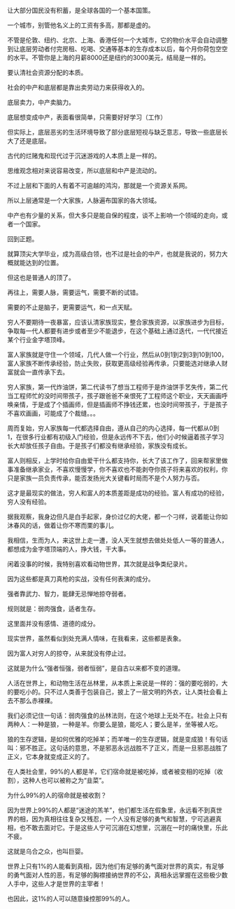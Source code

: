 让大部分国民没有积蓄，是全球各国的一个基本国策。

一个城市，别管他名义上的工资有多高，那都是虚的。

不管是伦敦、纽约、北京、上海、香港任何一个大城市，它的物价水平会自动调整到让底层劳动者付完房租、吃喝、交通等基本的生存成本以后，每个月你荷包空空的水平。不管你是上海的月薪8000还是纽约的3000美元，结局是一样的。

要认清社会资源分配的本质。

社会的中产和底层都是靠出卖劳动力来获得收入的。

底层卖力，中产卖脑力。

底层想变成中产，表面看很简单，只需要好好学习（工作）

但实际上，底层恶劣的生活环境导致了部分底层短视与缺乏意志，导致一些底层长大了还是底层。

古代的烂赌鬼和现代过于沉迷游戏的人本质上是一样的。

思维观念相对来说容易改变，所以底层和中产是流动的。

不过上层和下面的人有着不可逾越的鸿沟，那就是一个资源关系网。

所以上层通常是一个大家族，人脉遍布国家的各大领域。

中产也有少量的关系，但大多只是能自保的程度，谈不上影响一个领域的走向，或者一个国家。

回到正题。

就算顶尖大学毕业，成为高级白领，也不过是社会的中产，也就是我说的，努力大概就能达到的位置。

但这也是普通人的顶了。

再往上，需要人脉，需要运气，需要不断的试错。

需要的不止是脑子，更需要运气，和一点天赋。

穷人不要期待一夜暴富，应该认清家族现实，整合家族资源，以家族进步为目标，争取每一代人都要有进步或者至少不能退步，在这个基础上通过迭代，一代代接近某个行业金字塔顶峰。

富人家族就是守住一个领域，几代人做一个行业，然后从0到1到2到3到10到100，富人家族不断传承经验，防止失败，获取更高级经验再传承，只要能选对继承人财富就会一直传承下去。

穷人家族，第一代炸油饼，第二代读书了想当工程师于是炸油饼手艺失传，第二代当工程师忙的没时间带孩子，孩子跟爸爸不亲恨死了工程师这个职业，天天画画呼唤亲情，于是成了个插画师，但是插画师不挣钱还累，也没时间带孩子，于是孩子不喜欢画画，可能成了个裁缝。。。

周而复始，穷人家族每一代都选择自由，遵从自己的内心选择，每一代都从0到1，在很多行业都有初级入门经验，但是永远传不下去，他们小时候逼着孩子学习长大却放任孩子自由。于是孩子们都没有继承经验，家族没有成长。

富人则相反，上学时给你自由爱干什么都支持你，长大了该工作了，回来帮家里做事准备继承家业，不喜欢慢慢学，你不喜欢也不能剥夺你孩子将来喜欢的权利，你只是家族一员负责传承，能否发扬光大关键看时局而不是个人努力与否。

这才是最现实的做法，穷人和富人的本质差距是成功的经验。富人有成功的经验，穷人没有经验。

据我观察，我身边但凡是白手起家，身价过亿的大佬，都一个刁样，说着能让你如沐春风的话，做着让你不寒而栗的事儿。

我相信，生而为人，来这世上走一遭，没人天生就想去做处处低人一等的普通人，都想成为金字塔顶端的人，挣大钱，干大事。

闲着没事的时候，我特别喜欢看动物世界，其次就是战争类纪录片。

因为这些都是真刀真枪的实战，没有任何表演的成分。

强者靠武力、智力，能肆无忌惮地掠夺弱者。

规则就是：弱肉强食，适者生存。

这里面并没有感情、道德的成分。

现实世界，虽然看似到处充满人情味，在我看来，这些都是表象。

因为富人对穷人的掠夺，从来就没有停止过。

这就是为什么“强者恒强，弱者恒弱”，是自古以来都不变的道理。

人活在世界上，和动物生活在丛林里，从本质上来说是一样的：强的要吃弱的，大的要吃小的。只不过人类善于包装自己，披上了一层文明的外衣，让人类社会看上去不那么赤裸裸。

我们必须记住一句话：弱肉强食的丛林法则，在这个地球上无处不在。社会上只有两种人：一种是狼，一种是羊。你要么是狼，能吃人；要么是羊，坐等被人吃。

狼的生存逻辑，是如何优雅的吃掉羊；而羊唯一的生存逻辑，就是变成狼！有句话叫：邪不胜正。这句话的意思，不是邪恶永远战胜不了正义，而是一旦邪恶战胜了正义，它本身就变成正义的了。

在人类社会里，99%的人都是羊，它们宿命就是被吃掉，或者被变相的吃掉（收割），这种人也可以被称之为“韭菜”。

为什么99%的人的宿命就是被收割？

因为世界上99%的人都是“迷途的羔羊”，他们都生活在假象里，永远看不到真世界的相，因为真相往往复杂又残忍，一个人没有足够的勇气和智慧，宁可逃避真相，也不敢去面对它。于是这些人宁可沉溺在幻想里，沉溺在一时的痛快里，乐此不疲。

这就是乌合之众，也叫巨婴。

世界上只有1%的人能看到真相，因为他们有足够的勇气面对世界的真实，有足够的勇气面对人性的恶，有足够的胸襟接纳世界的不公，真相永远掌握在这些极少数人手中，这些人才是世界的主宰者！

也因此，这1%的人可以随意操控那99%的人。